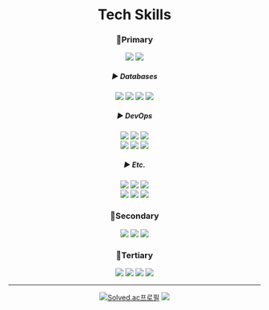 <div align="center">

# Tech Skills

### 🥇Primary
<div> 
  <img src="https://img.shields.io/badge/Java-007396?style=flat&logo=OpenJDK&logoColor=white"/> 
<!--   <img src="https://img.shields.io/badge/Kotlin-7F52FF?style=flat&logo=kotlin&logoColor=white">  -->
  <img src="https://img.shields.io/badge/Spring-6DB33F?style=flat&logo=spring&logoColor=white"> 
</div>

##### ▶️ Databases
<div> 
  <img src="https://img.shields.io/badge/MySQL-4479A1?style=flat&logo=mysql&logoColor=white"> 
  <img src="https://img.shields.io/badge/PostgreSQL-4169E1?style=flat&logo=PostgreSQL&logoColor=white"/> 
  <img src="https://img.shields.io/badge/MongoDB-47A248?style=flat&logo=MongoDB&logoColor=white"> 
  <img src="https://img.shields.io/badge/Redis-DC382D?style=flat&logo=redis&logoColor=white"> 
</div>

##### ▶️ DevOps
<div> 
  <img src="https://img.shields.io/badge/Kubernetes-326ce5?style=flat&logo=kubernetes&logoColor=white"> 
  <img src="https://img.shields.io/badge/Docker-2496ED?style=flat&logo=Docker&logoColor=white"/> 
  <img src="https://img.shields.io/badge/Jenkins-D24939?style=flat&logo=jenkins&logoColor=white"/> 
</div>
<div> 
  <img src="https://img.shields.io/badge/AWS EC2-FF9900?style=flat&logo=amazonec2&logoColor=white"/> 
  <img src="https://img.shields.io/badge/AWS S3-569A31?style=flat&logo=amazons3&logoColor=white"/> 
  <img src="https://img.shields.io/badge/AWS RDS-527FFF?style=flat&logo=amazonrds&logoColor=white"> 
</div>
  
##### ▶️ Etc.
<div> 
  <img src="https://img.shields.io/badge/Prometheus-E6522C?style=flat&logo=prometheus&logoColor=white"> 
  <img src="https://img.shields.io/badge/Grafana-F46800?style=flat&logo=grafana&logoColor=white"> 
  <img src="https://img.shields.io/badge/RabbitMQ-FF6600?style=flat&logo=rabbitmq&logoColor=white"/> 
  <!--<img src="https://img.shields.io/badge/Kafka-231F20?style=flat&logo=apachekafka&logoColor=white"> -->
</div>
<div>
  <img src="https://img.shields.io/badge/Elasticsearch-005571?style=flat&logo=elasticsearch&logoColor=white"> 
  <img src="https://img.shields.io/badge/Logstash-005571?style=flat&logo=logstash&logoColor=white"/> 
  <img src="https://img.shields.io/badge/Kibana-005571?style=flat&logo=kibana&logoColor=white"/> 
</div>

### 🥈Secondary
<div> 
  <img src="https://img.shields.io/badge/Javascript-F7DF1E?style=flat&logo=javascript&logoColor=black"> 
  <img src="https://img.shields.io/badge/Node.js-339933?style=flat&logo=node.js&logoColor=white"> 
  <!--<img src="https://img.shields.io/badge/NestJS-E0234E?style=flat&logo=nestjs&logoColor=white"> -->
  <img src="https://img.shields.io/badge/Express-000000?style=flat&logo=express&logoColor=white"> 
</div>

### 🥉Tertiary
<div>
  <img src="https://img.shields.io/badge/Typescript-3178C6?style=flat&logo=typescript&logoColor=white"> 
  <img src="https://img.shields.io/badge/React-61DAFB?style=flat&logo=react&logoColor=black"> 
  <img src="https://img.shields.io/badge/Next.js-000000?style=flat&logo=next.js&logoColor=white"> 
  <img src="https://img.shields.io/badge/Figma-F24E1E?style=flat&logo=figma&logoColor=white"> 
</div>

---

<a href="https://solved.ac/given02"><img src="http://mazassumnida.wtf/api/mini/generate_badge?boj=given02" alt="Solved.ac프로필"></a>
<img src="https://img.shields.io/badge/-000000?style=flat&logo=apple&logoColor=white">

<!--![header](https://capsule-render.vercel.app/api?type=waving&color=0:EEEEEE,100:99ccff&text=Lee%20Joon%20Yeong👋&animation=twinkling&fontSize=40&fontAlign=50&fontAlignY=30&height=150&desc=Back-end%20Engineer&descAlign=60&descAlignY=50)-->
<!--[![trophy](https://github-profile-trophy.vercel.app/?username=given02&row=1&column=6)](https://github.com/ryo-ma/github-profile-trophy)-->
<!--[![Solved.ac Profile](http://mazassumnida.wtf/api/generate_badge?boj=given02)](https://solved.ac/profile/given02)-->
<!--![footer](https://capsule-render.vercel.app/api?type=waving&color=color=0:EEEEEE,100:99ccff&height=100&section=footer)-->

</div>
